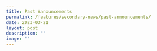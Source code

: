 ```yaml
---
title: Past Announcements
permalink: /features/secondary-news/past-announcements/
date: 2023-03-21
layout: post
description: ""
image: ""
---
```


